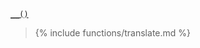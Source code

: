 <p><a href="https://developer.wordpress.org/reference/functions/__/"><code>__()</code></a></p>

<blockquote>

{% include functions/translate.md %}

</blockquote>
